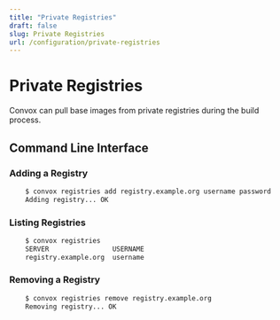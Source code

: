```yaml
---
title: "Private Registries"
draft: false
slug: Private Registries
url: /configuration/private-registries
---
```

# Private Registries

Convox can pull base images from private registries during the build process.

## Command Line Interface

### Adding a Registry
```html
    $ convox registries add registry.example.org username password
    Adding registry... OK
```
### Listing Registries
```html
    $ convox registries
    SERVER                USERNAME
    registry.example.org  username
```
### Removing a Registry
```html
    $ convox registries remove registry.example.org
    Removing registry... OK
```